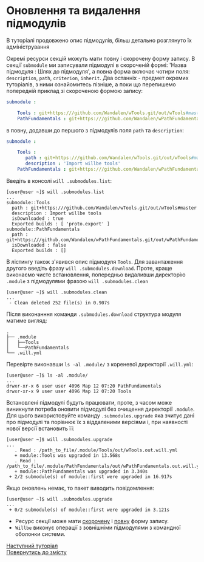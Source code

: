 # Оновлення та видалення підмодулів

В туторіалі продовжено опис підмодулів, більш детально розглянуто їх адміністрування

Окремі ресурси секцій можуть мати повну і скорочену форму запису. В секції `submodule` ми записували підмодулі в скороченій формі: 'Назва підмодуля : Шлях до підмодуля', а повна форма включає чотири поля: `description`, `path`, `criterion`, `inherit`. Два останніх - предмет окремих туторіалів, з ними ознайомитесь пізніше, а поки що перепишемо попередній приклад зі скороченою формою запису:
<a name="short-form">
  
```yaml
submodule :

    Tools : git+https:///github.com/Wandalen/wTools.git/out/wTools#master  
    PathFundamentals : git+https:///github.com/Wandalen/wPathFundamentals.git/out/wPathFundamentals#master

```

в повну, додавши до першого з підмодулів поля `path` та `description`:

<a name="full-form">

```yaml
submodule :

    Tools :
       path : git+https:///github.com/Wandalen/wTools.git/out/wTools#master
       description : 'Import willbe tools'  
    PathFundamentals : git+https:///github.com/Wandalen/wPathFundamentals.git/out/wPathFundamentals#master

```

Введіть в консолі `will .submodules.list`:

```
[user@user ~]$ will .submodules.list
...
submodule::Tools
  path : git+https:///github.com/Wandalen/wTools.git/out/wTools#master
  description : Import willbe tools
  isDownloaded : true
  Exported builds : [ 'proto.export' ]
submodule::PathFundamentals
  path : git+https:///github.com/Wandalen/wPathFundamentals.git/out/wPathFundamentals#master
  isDownloaded : false
  Exported builds : []

```  

<a name="submodules-cleaning">
    
В лістингу також з'явився опис підмодуля `Tools`. Для завантаження другого введіть фразу `will .submodules.download`. Проте, краще виконаємо чисте встановлення, попередньо видаливши директорію `.module` з підмодулями фразою `will .submodules.clean`

```
[user@user ~]$ will .submodules.clean
...
 - Clean deleted 252 file(s) in 0.907s

```

Після виконанння команди `.submodules.download` структура модуля матиме вигляд:
```
.
├── .module
│   ├──Tools
│   └──PathFundamentals
└── .will.yml

```

Перевірте виконавши `ls -al .module/` з кореневої директорії `.will.yml`:

```
[user@user ~]$ ls -al .module/
...
drwxr-xr-x 6 user user 4096 Мар 12 07:20 PathFundamentals
drwxr-xr-x 9 user user 4096 Мар 12 07:20 Tools

```

<a name="submodules-upgrade">
    
Встановлені підмодулі будуть працювати, проте, з часом може виникнути потреба оновити підмодулі без очищення директорії `.module`. Для цього використовуйте команду `.submodules.upgrade` яка зчитує дані про підмодулі та порівнює їх з віддаленими версіями і, при наявності нової версії встановить її:

```
[user@user ~]$ will .submodules.upgrade
...
   . Read : /path_to_file/.module/Tools/out/wTools.out.will.yml
   + module::Tools was upgraded in 13.568s
   . Read : /path_to_file/.module/PathFundamentals/out/wPathFundamentals.out.will.yml
   + module::PathFundamentals was upgraded in 3.340s
 + 2/2 submodule(s) of module::first were upgraded in 16.917s

```

Якщо оновлень немає, то пакет виводить повідомлення:

```
[user@user ~]$ will .submodules.upgrade
...
 + 0/2 submodule(s) of module::first were upgraded in 3.121s

```

- Ресурс секції може мати [скорочену](#short-form) і [повну](#full-form) форму запису.
- `Willbe` виконує операції з зовнішніми підмодулями з командної оболонки системи.

[Наступний туторіал](ModuleCreationByBuild.ukr.md)  
[Повернутись до змісту](../README.md#tutorials)

